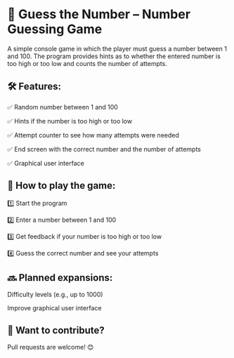 # **🎯 Guess the Number – Number Guessing Game** #
A simple console game in which the player must guess a number between 1 and 100. The program provides hints as to whether the entered number is too high or too low and counts the number of attempts.

## **🛠 Features:** ##
✅ Random number between 1 and 100

✅ Hints if the number is too high or too low

✅ Attempt counter to see how many attempts were needed

✅ End screen with the correct number and the number of attempts

✅ Graphical user interface

## **🚀 How to play the game:** ##
1️⃣ Start the program

2️⃣ Enter a number between 1 and 100

3️⃣ Get feedback if your number is too high or too low

4️⃣ Guess the correct number and see your attempts

## **🔜 Planned expansions:** ##
Difficulty levels (e.g., up to 1000)

Improve graphical user interface

## **📌 Want to contribute?** ## 
Pull requests are welcome! 😊
